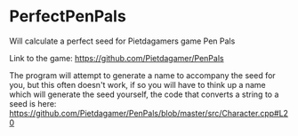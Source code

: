 # PerfectPenPals
Will calculate a perfect seed for Pietdagamers game Pen Pals

Link to the game: https://github.com/Pietdagamer/PenPals

The program will attempt to generate a name to accompany the seed for you, but this often doesn't work, if so you will have to think up a name which will generate the seed yourself, the code that converts a string to a seed is here: https://github.com/Pietdagamer/PenPals/blob/master/src/Character.cpp#L20
